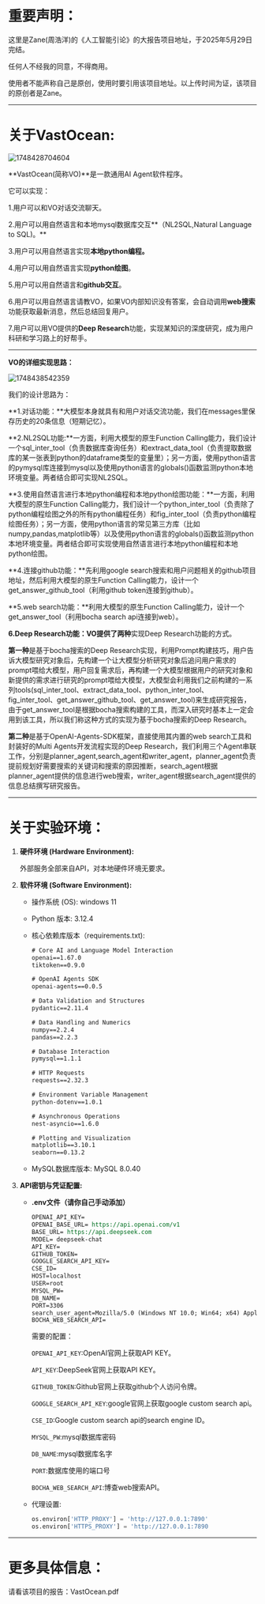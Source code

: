 # 重要声明：

这里是Zane(周浩洋)的《人工智能引论》的大报告项目地址，于2025年5月29日完结。

任何人不经我的同意，不得商用。

使用者不能声称自己是原创，使用时要引用该项目地址。以上传时间为证，该项目的原创者是Zane。

----

# 关于VastOcean:

![1748428704604](images/1748428704604.png)

**VastOcean(简称VO)**是一款通用AI Agent软件程序。

它可以实现：

1.用户可以和VO对话交流聊天。

2.用户可以用自然语言和本地mysql数据库交互**（NL2SQL,Natural Language to SQL)。**

3.用户可以用自然语言实现**本地python编程。**

4.用户可以用自然语言实现**python绘图**。

5.用户可以用自然语言和**github交互**。

6.用户可以用自然语言请教VO，如果VO内部知识没有答案，会自动调用**web搜索**功能获取最新消息，然后总结回复用户。

7.用户可以用VO提供的**Deep Research**功能，实现某知识的深度研究，成为用户科研和学习路上的好帮手。

---

**VO的详细实现思路：**

![1748438542359](images/1748438542359.png)

我们的设计思路为：

**1.对话功能：**大模型本身就具有和用户对话交流功能，我们在messages里保存历史的20条信息（短期记忆）。

**2.NL2SQL功能:**一方面，利用大模型的原生Function Calling能力，我们设计一个sql_inter_tool（负责数据库查询任务）和extract_data_tool（负责提取数据库的某一张表到python的dataframe类型的变量里）；另一方面，使用python语言的pymysql库连接到mysql以及使用python语言的globals()函数监测python本地环境变量。两者结合即可实现NL2SQL。

**3.使用自然语言进行本地python编程和本地python绘图功能：**一方面，利用大模型的原生Function Calling能力，我们设计一个python_inter_tool（负责除了python编程绘图之外的所有python编程任务）和fig_inter_tool（负责python编程绘图任务）；另一方面，使用python语言的常见第三方库（比如numpy,pandas,matplotlib等）以及使用python语言的globals()函数监测python本地环境变量。两者结合即可实现使用自然语言进行本地python编程和本地python绘图。

**4.连接github功能：**先利用google search搜索和用户问题相关的github项目地址，然后利用大模型的原生Function Calling能力，设计一个get_answer_github_tool（利用github token连接到github）。

**5.web search功能：**利用大模型的原生Function Calling能力，设计一个get_answer_tool（利用bocha search api连接到web）。

**6.Deep Research功能：**VO提供了**两种**实现Deep Research功能的方式。

**第一种**是基于bocha搜索的Deep Research实现，利用Prompt构建技巧，用户告诉大模型研究对象后，先构建一个让大模型分析研究对象后追问用户需求的prompt喂给大模型，用户回复需求后，再构建一个大模型根据用户的研究对象和新提供的需求进行研究的prompt喂给大模型，大模型会利用我们之前构建的一系列tools(sql_inter_tool、extract_data_tool、python_inter_tool、fig_inter_tool、get_answer_github_tool、get_answer_tool)来生成研究报告，由于get_answer_tool是根据bocha搜索构建的工具，而深入研究时基本上一定会用到该工具，所以我们称这种方式的实现为基于bocha搜索的Deep Research。

**第二种**是基于OpenAI-Agents-SDK框架，直接使用其内置的web search工具和封装好的Multi Agents开发流程实现的Deep Research，我们利用三个Agent串联工作，分别是planner_agent,search_agent和writer_agent，planner_agent负责提前规划好需要搜索的关键词和搜索的原因推断，search_agent根据planner_agent提供的信息进行web搜索，writer_agent根据search_agent提供的信息总结撰写研究报告。

----

# 关于实验环境：

1. **硬件环境 (Hardware Environment):**

   外部服务全部来自API，对本地硬件环境无要求。

2. **软件环境 (Software Environment):**

   - 操作系统 (OS): windows 11

   - Python 版本: 3.12.4

   - 核心依赖库版本（requirements.txt):

     ```reStructuredText
     # Core AI and Language Model Interaction
     openai==1.67.0
     tiktoken==0.9.0
     
     # OpenAI Agents SDK
     openai-agents==0.0.5 
     
     # Data Validation and Structures
     pydantic==2.11.4
     
     # Data Handling and Numerics
     numpy==2.2.4
     pandas==2.2.3
     
     # Database Interaction
     pymysql==1.1.1
     
     # HTTP Requests
     requests==2.32.3
     
     # Environment Variable Management
     python-dotenv==1.0.1
     
     # Asynchronous Operations
     nest-asyncio==1.6.0
     
     # Plotting and Visualization
     matplotlib==3.10.1
     seaborn==0.13.2
     ```

   - MySQL数据库版本:  MySQL 8.0.40

3. **API密钥与凭证配置:**

   - **.env文件（请你自己手动添加）**

     ```reStructuredText
     OPENAI_API_KEY=
     OPENAI_BASE_URL= https://api.openai.com/v1
     BASE_URL= https://api.deepseek.com
     MODEL= deepseek-chat
     API_KEY=
     GITHUB_TOKEN=
     GOOGLE_SEARCH_API_KEY=
     CSE_ID=
     HOST=localhost
     USER=root
     MYSQL_PW=
     DB_NAME=
     PORT=3306
     search_user_agent=Mozilla/5.0 (Windows NT 10.0; Win64; x64) AppleWebKit/537.36 (KHTML, like Gecko) Chrome/134.0.0.0 Safari/537.36
     BOCHA_WEB_SEARCH_API=
     ```

     需要的配置：

     `OPENAI_API_KEY`:OpenAI官网上获取API KEY。

     `API_KEY`:DeepSeek官网上获取API KEY。

     `GITHUB_TOKEN`:Github官网上获取github个人访问令牌。

     `GOOGLE_SEARCH_API_KEY`:google官网上获取google custom search api。

     `CSE_ID`:Google custom search api的search engine ID。

     `MYSQL_PW`:mysql数据库密码

     `DB_NAME`:mysql数据库名字

     `PORT`:数据库使用的端口号

     `BOCHA_WEB_SEARCH_API`:博查web搜索API。

   - 代理设置: 

     ```python
     os.environ['HTTP_PROXY'] = 'http://127.0.0.1:7890'
     os.environ['HTTPS_PROXY'] = 'http://127.0.0.1:7890
     ```

----

# **更多具体信息：**

请看该项目的报告：VastOcean.pdf